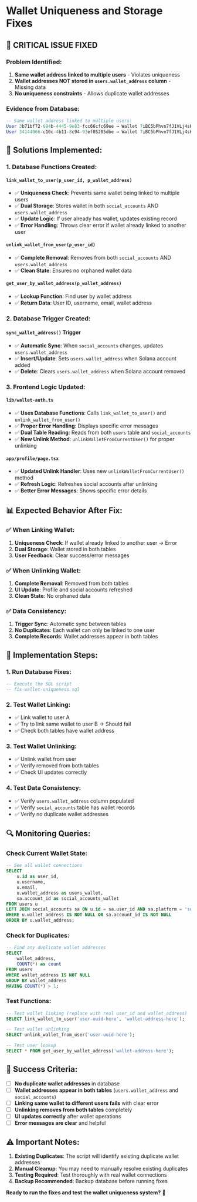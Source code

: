 # Wallet Uniqueness and Storage Fixes

## 🚨 **CRITICAL ISSUE FIXED**

### **Problem Identified:**
1. **Same wallet address linked to multiple users** - Violates uniqueness
2. **Wallet addresses NOT stored in `users.wallet_address` column** - Missing data
3. **No uniqueness constraints** - Allows duplicate wallet addresses

### **Evidence from Database:**
```sql
-- Same wallet address linked to multiple users:
User 3b71bf72-694b-4445-9e83-fcc66cfc69ee → Wallet 7iBC5bPhvn7fJ1VLj4sKQqADoUZ5gJ6XzSjNHm7czR2k
User 34144066-c10c-4b11-8c94-93ef05205dbe → Wallet 7iBC5bPhvn7fJ1VLj4sKQqADoUZ5gJ6XzSjNHm7czR2k
```

## **🔧 Solutions Implemented:**

### **1. Database Functions Created:**

#### **`link_wallet_to_user(p_user_id, p_wallet_address)`**
- ✅ **Uniqueness Check**: Prevents same wallet being linked to multiple users
- ✅ **Dual Storage**: Stores wallet in both `social_accounts` AND `users.wallet_address`
- ✅ **Update Logic**: If user already has wallet, updates existing record
- ✅ **Error Handling**: Throws clear error if wallet already linked to another user

#### **`unlink_wallet_from_user(p_user_id)`**
- ✅ **Complete Removal**: Removes from both `social_accounts` AND `users.wallet_address`
- ✅ **Clean State**: Ensures no orphaned wallet data

#### **`get_user_by_wallet_address(p_wallet_address)`**
- ✅ **Lookup Function**: Find user by wallet address
- ✅ **Return Data**: User ID, username, email, wallet address

### **2. Database Trigger Created:**

#### **`sync_wallet_address()` Trigger**
- ✅ **Automatic Sync**: When `social_accounts` changes, updates `users.wallet_address`
- ✅ **Insert/Update**: Sets `users.wallet_address` when Solana account added
- ✅ **Delete**: Clears `users.wallet_address` when Solana account removed

### **3. Frontend Logic Updated:**

#### **`lib/wallet-auth.ts`**
- ✅ **Uses Database Functions**: Calls `link_wallet_to_user()` and `unlink_wallet_from_user()`
- ✅ **Proper Error Handling**: Displays specific error messages
- ✅ **Dual Table Reading**: Reads from both `users` table and `social_accounts`
- ✅ **New Unlink Method**: `unlinkWalletFromCurrentUser()` for proper unlinking

#### **`app/profile/page.tsx`**
- ✅ **Updated Unlink Handler**: Uses new `unlinkWalletFromCurrentUser()` method
- ✅ **Refresh Logic**: Refreshes social accounts after unlinking
- ✅ **Better Error Messages**: Shows specific error details

## **📊 Expected Behavior After Fix:**

### **✅ When Linking Wallet:**
1. **Uniqueness Check**: If wallet already linked to another user → Error
2. **Dual Storage**: Wallet stored in both tables
3. **User Feedback**: Clear success/error messages

### **✅ When Unlinking Wallet:**
1. **Complete Removal**: Removed from both tables
2. **UI Update**: Profile and social accounts refreshed
3. **Clean State**: No orphaned data

### **✅ Data Consistency:**
1. **Trigger Sync**: Automatic sync between tables
2. **No Duplicates**: Each wallet can only be linked to one user
3. **Complete Records**: Wallet addresses appear in both tables

## **🚀 Implementation Steps:**

### **1. Run Database Fixes:**
```sql
-- Execute the SQL script
-- fix-wallet-uniqueness.sql
```

### **2. Test Wallet Linking:**
- ✅ Link wallet to user A
- ✅ Try to link same wallet to user B → Should fail
- ✅ Check both tables have wallet address

### **3. Test Wallet Unlinking:**
- ✅ Unlink wallet from user
- ✅ Verify removed from both tables
- ✅ Check UI updates correctly

### **4. Test Data Consistency:**
- ✅ Verify `users.wallet_address` column populated
- ✅ Verify `social_accounts` table has wallet records
- ✅ Verify no duplicate wallet addresses

## **🔍 Monitoring Queries:**

### **Check Current Wallet State:**
```sql
-- See all wallet connections
SELECT 
    u.id as user_id,
    u.username,
    u.email,
    u.wallet_address as users_wallet,
    sa.account_id as social_accounts_wallet
FROM users u
LEFT JOIN social_accounts sa ON u.id = sa.user_id AND sa.platform = 'solana'
WHERE u.wallet_address IS NOT NULL OR sa.account_id IS NOT NULL
ORDER BY u.wallet_address;
```

### **Check for Duplicates:**
```sql
-- Find any duplicate wallet addresses
SELECT 
    wallet_address,
    COUNT(*) as count
FROM users 
WHERE wallet_address IS NOT NULL
GROUP BY wallet_address 
HAVING COUNT(*) > 1;
```

### **Test Functions:**
```sql
-- Test wallet linking (replace with real user_id and wallet_address)
SELECT link_wallet_to_user('user-uuid-here', 'wallet-address-here');

-- Test wallet unlinking
SELECT unlink_wallet_from_user('user-uuid-here');

-- Test user lookup
SELECT * FROM get_user_by_wallet_address('wallet-address-here');
```

## **🎯 Success Criteria:**

- [ ] **No duplicate wallet addresses** in database
- [ ] **Wallet addresses appear in both tables** (`users.wallet_address` and `social_accounts`)
- [ ] **Linking same wallet to different users fails** with clear error
- [ ] **Unlinking removes from both tables** completely
- [ ] **UI updates correctly** after wallet operations
- [ ] **Error messages are clear** and helpful

## **⚠️ Important Notes:**

1. **Existing Duplicates**: The script will identify existing duplicate wallet addresses
2. **Manual Cleanup**: You may need to manually resolve existing duplicates
3. **Testing Required**: Test thoroughly with real wallet connections
4. **Backup Recommended**: Backup database before running fixes

**Ready to run the fixes and test the wallet uniqueness system?** 🚀 